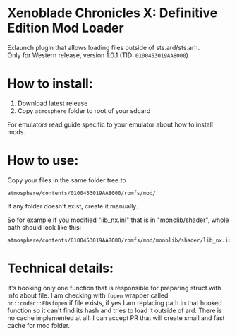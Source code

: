 # Xenoblade Chronicles X: Definitive Edition Mod Loader
Exlaunch plugin that allows loading files outside of sts.ard/sts.arh.<br>
Only for Western release, version 1.0.1 (TID: `0100453019AA8000`)

# How to install:
1. Download latest release
2. Copy `atmosphere` folder to root of your sdcard

For emulators read guide specific to your emulator about how to install mods.

# How to use:
Copy your files in the same folder tree to
```
atmosphere/contents/0100453019AA8000/romfs/mod/
```
If any folder doesn't exist, create it manually.

So for example if you modified "lib_nx.ini" that is in "monolib/shader", whole path should look like this:
```
atmosphere/contents/0100453019AA8000/romfs/mod/monolib/shader/lib_nx.ini
```

# Technical details:
It's hooking only one function that is responsible for preparing struct with info about file. I am checking with `fopen` wrapper called `nn::codec::FDKfopen` if file exists, if yes I am replacing path in that hooked function so it can't find its hash and tries to load it outside of ard.
There is no cache implemented at all. I can accept PR that will create small and fast cache for mod folder.
